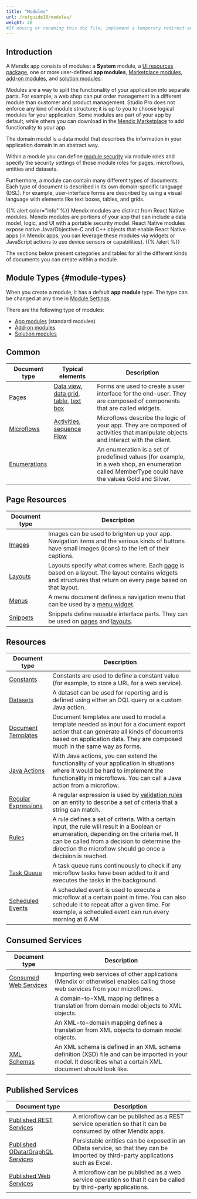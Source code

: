 ```yaml
---
title: "Modules"
url: /refguide10/modules/
weight: 20
#If moving or renaming this doc file, implement a temporary redirect and let the respective team know they should update the URL in the product. See Mapping to Products for more details.
---
```


## Introduction

A Mendix app consists of modules: a **System** module, a [UI resources package](/refguide10/ui-resources-package/), one or more user-defined **app modules**, [Marketplace modules](/appstore/modules/), [add-on modules](/refguide10/configure-add-on-and-solution-modules/), and [solution modules](/refguide10/configure-add-on-and-solution-modules/). 

Modules are a way to split the functionality of your application into separate parts. For example, a web shop can put order management in a different module than customer and product management. Studio Pro does not enforce any kind of module structure; it is up to you to choose logical modules for your application. Some modules are part of your app by default, while others you can download in the [Mendix Marketplace](https://marketplace.mendix.com/) to add functionality to your app.

The domain model is a data model that describes the information in your application domain in an abstract way.

Within a module you can define [module security](/refguide10/module-security/) via module roles and specify the security settings of those module roles for pages, microflows, entities and datasets.

Furthermore, a module can contain many different types of documents. Each type of document is described in its own domain-specific language (DSL). For example, user-interface forms are described by using a visual language with elements like text boxes, tables, and grids.

{{% alert color="info" %}}
Mendix modules are distinct from React Native modules. Mendix modules are portions of your app that can include a data model, logic, and UI with a portable security model. React Native modules expose native Java/Objective-C and C++ objects that enable React Native apps (in Mendix apps, you can leverage these modules via widgets or JavaScript actions to use device sensors or capabilities).
{{% /alert %}}

The sections below present categories and tables for all the different kinds of documents you can create within a module.

## Module Types {#module-types}

When you create a module, it has a default **app module** type. The type can be changed at any time in [Module Settings](/refguide10/module-settings/). 

There are the following type of modules:

* [App modules](/refguide10/module-settings/#app-module) (standard modules)
* [Add-on modules](/refguide10/module-settings/#add-on-module) 
* [Solution modules](/refguide10/module-settings/#solution-module)

## Common

| Document type | Typical elements | Description |
| --- | --- | --- |
| [Pages](/refguide10/pages/) | [Data view](/refguide10/data-view/), [data grid](/refguide10/data-grid/), [table](/refguide10/table/), [text box](/refguide10/text-box/) | Forms are used to create a user interface for the end-user. They are composed of components that are called widgets. |
| [Microflows](/refguide10/microflows/) | [Activities](/refguide10/activities/), [sequence Flow](/refguide10/sequence-flow/) | Microflows describe the logic of your app. They are composed of activities that manipulate objects and interact with the client. |
| [Enumerations](/refguide10/enumerations/) |   | An enumeration is a set of predefined values (for example, in a web shop, an enumeration called MemberType could have the values Gold and Silver. |

## Page Resources

| Document type | Description |
| --- | --- |
| [Images](/refguide10/images/) | Images can be used to brighten up your app. Navigation items and the various kinds of buttons have small images (icons) to the left of their captions. |
| [Layouts](/refguide10/layout/) | Layouts specify what comes where. Each [page](/refguide10/page/) is based on a layout. The layout contains widgets and structures that return on every page based on that layout.  |
| [Menus](/refguide10/menu/) | A menu document defines a navigation menu that can be used by a [menu widget](/refguide10/menu-widgets/). |
| [Snippets](/refguide10/snippet/) | Snippets define reusable interface parts. They can be used on [pages](/refguide10/page/) and [layouts](/refguide10/layout/). |

## Resources

| Document type | Description |
| --- | --- |
| [Constants](/refguide10/constants/) | Constants are used to define a constant value (for example, to store a URL for a web service). |
| [Datasets](/refguide10/data-sets/) | A dataset can be used for reporting and is defined using either an OQL query or a custom Java action. |
| [Document Templates](/refguide10/document-templates/) | Document templates are used to model a template needed as input for a document export action that can generate all kinds of documents based on application data. They are composed much in the same way as forms. |
| [Java Actions](/refguide10/java-actions/) | With Java actions, you can extend the functionality of your application in situations where it would be hard to implement the functionality in microflows. You can call a Java action from a microflow. |
| [Regular Expressions](/refguide10/regular-expressions/) | A regular expression is used by [validation rules](/refguide10/validation-rules/) on an entity to describe a set of criteria that a string can match. |
| [Rules](/refguide10/rules/) | A rule defines a set of criteria. With a certain input, the rule will result in a Boolean or enumeration, depending on the criteria met. It can be called from a decision to determine the direction the microflow should go once a decision is reached. |
| [Task Queue](/refguide10/task-queue/) | A task queue runs continuously to check if any microflow tasks have been added to it and executes the tasks in the background. |
| [Scheduled Events](/refguide10/scheduled-events/) | A scheduled event is used to execute a microflow at a certain point in time. You can also schedule it to repeat after a given time. For example, a scheduled event can run every morning at 6 AM |

## Consumed Services

| Document type | Description |
| --- | --- |
| [Consumed Web Services](/refguide10/consumed-web-services/) | Importing web services of other applications (Mendix or otherwise) enables calling those web services from your microflows. |
|  | A domain-to-XML mapping defines a translation from domain model objects to XML objects. |
|  | An XML-to-domain mapping defines a translation from XML objects to domain model objects. |
| [XML Schemas](/refguide10/xml-schemas/) | An XML schema is defined in an XML schema definition (XSD) file and can be imported in your model. It describes what a certain XML document should look like. |

## Published Services

| Document type | Description |
| --- | --- |
| [Published REST Services](/refguide10/published-rest-services/) | A microflow can be published as a REST service operation so that it can be consumed by other Mendix apps. |
| [Published OData/GraphQL Services](/refguide10/published-odata-services/) | Persistable entities can be exposed in an OData service, so that they can be imported by third-party applications such as Excel. |
| [Published Web Services](/refguide10/published-web-services/) | A microflow can be published as a web service operation so that it can be called by third-party applications. |
